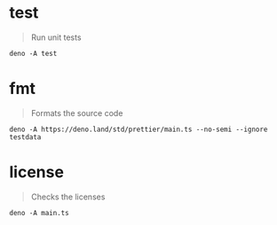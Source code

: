 # test

> Run unit tests

    deno -A test

# fmt

> Formats the source code

    deno -A https://deno.land/std/prettier/main.ts --no-semi --ignore testdata

# license

> Checks the licenses

    deno -A main.ts
